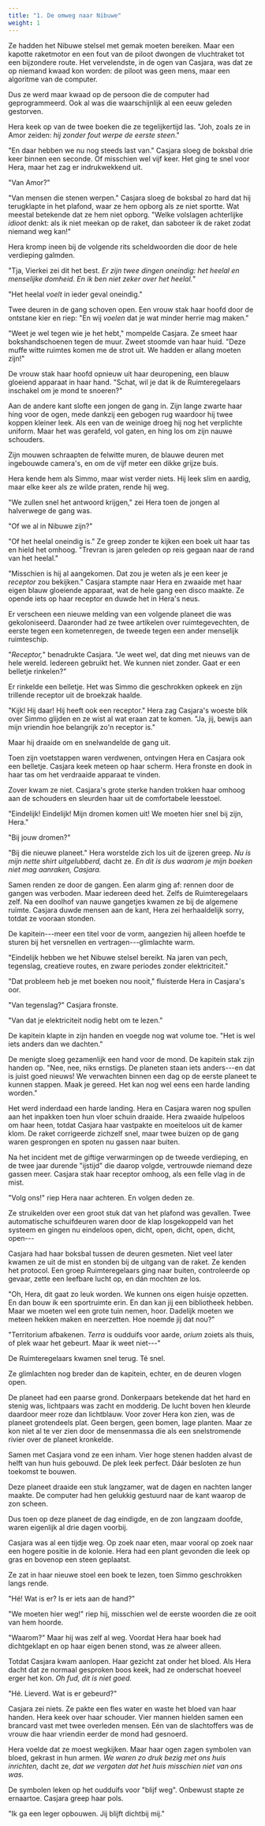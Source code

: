 ```yaml
---
title: "1. De omweg naar Nibuwe"
weight: 1
---
```


Ze hadden het Nibuwe stelsel met gemak moeten bereiken. Maar een kapotte raketmotor en een fout van de piloot dwongen de vluchtraket tot een bijzondere route. Het vervelendste, in de ogen van Casjara, was dat ze op niemand kwaad kon worden: de piloot was geen mens, maar een algoritme van de computer.

Dus ze werd maar kwaad op de persoon die de computer had geprogrammeerd. Ook al was die waarschijnlijk al een eeuw geleden gestorven.

Hera keek op van de twee boeken die ze tegelijkertijd las. "Joh, zoals ze in Amor zeiden: _hij zonder fout werpe de eerste steen_." 

"En daar hebben we nu nog steeds last van." Casjara sloeg de boksbal drie keer binnen een seconde. Of misschien wel vijf keer. Het ging te snel voor Hera, maar het zag er indrukwekkend uit.

"Van Amor?"

"Van mensen die stenen werpen." Casjara sloeg de boksbal zo hard dat hij terugklapte in het plafond, waar ze hem opborg als ze niet sportte. Wat meestal betekende dat ze hem niet opborg. "Welke volslagen achterlijke _idioot_ denkt: als ik niet meekan op de raket, dan saboteer ik de raket zodat niemand weg kan!"

Hera kromp ineen bij de volgende rits scheldwoorden die door de hele verdieping galmden. 

"Tja, Vierkei zei dit het best. _Er zijn twee dingen oneindig: het heelal en menselijke domheid. En ik ben niet zeker over het heelal._"

"Het heelal _voelt_ in ieder geval oneindig." 

Twee deuren in de gang schoven open. Een vrouw stak haar hoofd door de ontstane kier en riep: "En wij _voelen_ dat je wat minder herrie mag maken."

"Weet je wel tegen wie je het hebt," mompelde Casjara. Ze smeet haar bokshandschoenen tegen de muur. Zweet stoomde van haar huid. "Deze muffe witte ruimtes komen me de strot uit. We hadden er allang moeten zijn!"

De vrouw stak haar hoofd opnieuw uit haar deuropening, een blauw gloeiend apparaat in haar hand. "Schat, wil je dat ik de Ruimteregelaars inschakel om je mond te snoeren?"

Aan de andere kant slofte een jongen de gang in. Zijn lange zwarte haar hing voor de ogen, mede dankzij een gebogen rug waardoor hij twee koppen kleiner leek. Als een van de weinige droeg hij nog het verplichte uniform. Maar het was gerafeld, vol gaten, en hing los om zijn nauwe schouders. 

Zijn mouwen schraapten de felwitte muren, de blauwe deuren met ingebouwde camera's, en om de vijf meter een dikke grijze buis. 

Hera kende hem als Simmo, maar wist verder niets. Hij leek slim en aardig, maar elke keer als ze wilde praten, rende hij weg.

"We zullen snel het antwoord krijgen," zei Hera toen de jongen al halverwege de gang was.

"Of we al in Nibuwe zijn?"

"Of het heelal oneindig is." Ze greep zonder te kijken een boek uit haar tas en hield het omhoog. "Trevran is jaren geleden op reis gegaan naar de rand van het heelal."

"Misschien is hij al aangekomen. Dat zou je weten als je een keer je _receptor_ zou bekijken." Casjara stampte naar Hera en zwaaide met haar eigen blauw gloeiende apparaat, wat de hele gang een disco maakte. Ze opende iets op haar receptor en duwde het in Hera's neus. 

Er verscheen een nieuwe melding van een volgende planeet die was gekoloniseerd. Daaronder had ze twee artikelen over ruimtegevechten, de eerste tegen een kometenregen, de tweede tegen een ander menselijk ruimteschip. 

"_Receptor,_" benadrukte Casjara. "Je weet wel, dat ding met nieuws van de hele wereld. Iedereen gebruikt het. We kunnen niet zonder. Gaat er een belletje rinkelen?"

Er rinkelde een belletje. Het was Simmo die geschrokken opkeek en zijn trillende receptor uit de broekzak haalde.

"Kijk! Hij daar! Hij heeft ook een receptor." Hera zag Casjara's woeste blik over Simmo glijden en ze wist al wat eraan zat te komen. "Ja, jij, bewijs aan mijn vriendin hoe belangrijk zo'n receptor is."

Maar hij draaide om en snelwandelde de gang uit.

Toen zijn voetstappen waren verdwenen, ontvingen Hera en Casjara ook een belletje. Casjara keek meteen op haar scherm. Hera fronste en dook in haar tas om het verdraaide apparaat te vinden.

Zover kwam ze niet. Casjara's grote sterke handen trokken haar omhoog aan de schouders en sleurden haar uit de comfortabele leesstoel.

"Eindelijk! Eindelijk! Mijn dromen komen uit! We moeten hier snel bij zijn, Hera."

"Bij jouw dromen?"

"Bij die nieuwe planeet." Hera worstelde zich los uit de ijzeren greep. _Nu is mijn nette shirt uitgelubberd,_ dacht ze. _En dit is dus waarom je mijn boeken niet mag aanraken, Casjara._ 

Samen renden ze door de gangen. Een alarm ging af: rennen door de gangen was verboden. Maar iedereen deed het. Zelfs de Ruimteregelaars zelf. Na een doolhof van nauwe gangetjes kwamen ze bij de algemene ruimte. Casjara duwde mensen aan de kant, Hera zei herhaaldelijk sorry, totdat ze vooraan stonden.

De kapitein---meer een titel voor de vorm, aangezien hij alleen hoefde te sturen bij het versnellen en vertragen---glimlachte warm.

"Eindelijk hebben we het Nibuwe stelsel bereikt. Na jaren van pech, tegenslag, creatieve routes, en zware periodes zonder elektriciteit."

"Dat probleem heb je met boeken nou nooit," fluisterde Hera in Casjara's oor.

"Van tegenslag?" Casjara fronste.

"Van dat je elektriciteit nodig hebt om te lezen."

De kapitein klapte in zijn handen en voegde nog wat volume toe. "Het is wel iets anders dan we dachten."

De menigte sloeg gezamenlijk een hand voor de mond. De kapitein stak zijn handen op. "Nee, nee, niks ernstigs. De planeten staan iets anders---en dat is juist goed nieuws! We verwachten binnen een dag op de eerste planeet te kunnen stappen. Maak je gereed. Het kan nog wel eens een harde landing worden."

Het werd inderdaad een harde landing. Hera en Casjara waren nog spullen aan het inpakken toen hun vloer schuin draaide. Hera zwaaide hulpeloos om haar heen, totdat Casjara haar vastpakte en moeiteloos uit de kamer klom. De raket corrigeerde zichzelf snel, maar twee buizen op de gang waren gesprongen en spoten nu gassen naar buiten.

Na het incident met de giftige verwarmingen op de tweede verdieping, en de twee jaar durende "ijstijd" die daarop volgde, vertrouwde niemand deze gassen meer. Casjara stak haar receptor omhoog, als een felle vlag in de mist. 

"Volg ons!" riep Hera naar achteren. En volgen deden ze.

Ze struikelden over een groot stuk dat van het plafond was gevallen. Twee automatische schuifdeuren waren door de klap losgekoppeld van het systeem en gingen nu eindeloos open, dicht, open, dicht, open, dicht, open---

Casjara had haar boksbal tussen de deuren gesmeten. Niet veel later kwamen ze uit de mist en stonden bij de uitgang van de raket. Ze kenden het protocol. Een groep Ruimteregelaars ging naar buiten, controleerde op gevaar, zette een leefbare lucht op, en dán mochten ze los.

"Oh, Hera, dit gaat zo leuk worden. We kunnen ons eigen huisje opzetten. En dan bouw ik een sportruimte erin. En dan kan jij een bibliotheek hebben. Maar we moeten wel een grote tuin nemen, hoor. Dadelijk moeten we meteen hekken maken en neerzetten. Hoe noemde jij dat nou?"

"Territorium afbakenen. _Terra_ is oudduifs voor aarde, _orium_ zoiets als thuis, of plek waar het gebeurt. Maar ik weet niet---"

De Ruimteregelaars kwamen snel terug. Té snel.

Ze glimlachten nog breder dan de kapitein, echter, en de deuren vlogen open.

De planeet had een paarse grond. Donkerpaars betekende dat het hard en stenig was, lichtpaars was zacht en modderig. De lucht boven hen kleurde daardoor meer roze dan lichtblauw. Voor zover Hera kon zien, was de planeet grotendeels plat. Geen bergen, geen bomen, lage planten. Maar ze kon niet al te ver zien door de mensenmassa die als een snelstromende rivier over de planeet kronkelde.

Samen met Casjara vond ze een inham. Vier hoge stenen hadden alvast de helft van hun huis gebouwd. De plek leek perfect. Dáár besloten ze hun toekomst te bouwen.

Deze planeet draaide een stuk langzamer, wat de dagen en nachten langer maakte. De computer had hen gelukkig gestuurd naar de kant waarop de zon scheen.

Dus toen op deze planeet de dag eindigde, en de zon langzaam doofde, waren eigenlijk al drie dagen voorbij. 

Casjara was al een tijdje weg. Op zoek naar eten, maar vooral op zoek naar een hogere positie in de kolonie. Hera had een plant gevonden die leek op gras en bovenop een steen geplaatst. 

Ze zat in haar nieuwe stoel een boek te lezen, toen Simmo geschrokken langs rende.

"Hé! Wat is er? Is er iets aan de hand?"

"We moeten hier weg!" riep hij, misschien wel de eerste woorden die ze ooit van hem hoorde.

"Waarom?" Maar hij was zelf al weg. Voordat Hera haar boek had dichtgeklapt en op haar eigen benen stond, was ze alweer alleen.

Totdat Casjara kwam aanlopen. Haar gezicht zat onder het bloed. Als Hera dacht dat ze normaal gesproken boos keek, had ze onderschat hoeveel erger het kon. _Oh fud, dit is niet goed._

"Hé. Lieverd. Wat is er gebeurd?"

Casjara zei niets. Ze pakte een fles water en waste het bloed van haar handen. Hera keek over haar schouder. Vier mannen hielden samen een brancard vast met twee overleden mensen. Eén van de slachtoffers was de vrouw die haar vriendin eerder de mond had gesnoerd. 

Hera voelde dat ze moest wegkijken. Maar haar ogen zagen symbolen van bloed, gekrast in hun armen. _We waren zo druk bezig met ons huis inrichten,_ dacht ze, _dat we vergaten dat het huis misschien niet van ons was._

De symbolen leken op het oudduifs voor "blijf weg". Onbewust stapte ze ernaartoe. Casjara greep haar pols.

"Ik ga een leger opbouwen. Jij blijft dichtbij mij."